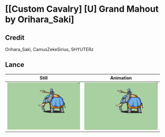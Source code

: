 # [\[Custom Cavalry\] \[U\] Grand Mahout by Orihara_Saki]

## Credit

Orihara_Saki, CamusZekeSirius, SHYUTERz
	
## Lance

| Still | Animation |
| :---: | :-------: |
| ![Lance still](./Lance_000.png) | ![Lance animation](./Lance.gif) |
